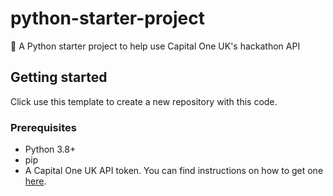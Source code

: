 # python-starter-project
🐍 A Python starter project to help use Capital One UK's hackathon API 

## Getting started
Click use this template to create a new repository with this code.

### Prerequisites
- Python 3.8+
- pip
- A Capital One UK API token. You can find instructions on how to get one [here](https://hackathon.capitalone.co.uk/docs/intro#access).